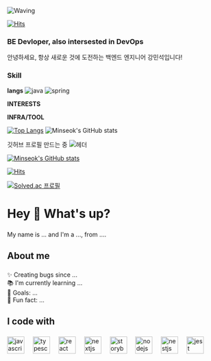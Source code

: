 ![Waving](https://capsule-render.vercel.app/api?type=waving&height=200&color=gradient&text=Hi,%20Im%20Minseok&fontColor=ff033e)

[![Hits](https://hits.seeyoufarm.com/api/count/incr/badge.svg?url=https%3A%2F%2Fgithub.com%2Fminseokkang8609%2Fhit-counter&count_bg=%2379C83D&title_bg=%23A2A2A2&icon=ifood.svg&icon_color=%23E7E7E7&title=hits&edge_flat=false)](https://hits.seeyoufarm.com)

### BE Devloper, also intersested in DevOps
안녕하세요, 항상 새로운 것에 도전하는 백엔드 엔지니어 강민석입니다!

### Skill
**langs**
![java](https://img.shields.io/badge/java-000000?style=for-the-badge&logo=openjdk)
![spring](https://img.shields.io/badge/spring-6DB33F%5D?style=for-the-badge&logo=spring&logoColor=%23ffffff)

**INTERESTS**

**INFRA/TOOL**


[![Top Langs](https://github-readme-stats.vercel.app/api/top-langs/?username=anuraghazra)](https://github.com/minseokkang8609/github-readme-stats)
![Minseok's GitHub stats](https://github-readme-stats.vercel.app/api?username=minseokkang8609&show_icons=true&theme=radical)





























깃허브 프로필 만드는 중
![헤더](https://capsule-render.vercel.app/api?type=waving&height=300&color=gradient&text=개발하는%20%20강민석%20입니다.)

[![Minseok's GitHub stats](https://github-readme-stats.vercel.app/api?username=minseokkang8609)](https://github.com/minseokkang8609)

[![Hits](https://hits.seeyoufarm.com/api/count/incr/badge.svg?url=https%3A%2F%2Fgithub.com%2Fminseokkang8609&count_bg=%2379C83D&title_bg=%23555555&icon=&icon_color=%237394E1&title=hits&edge_flat=false)](https://hits.seeyoufarm.com)

[![Solved.ac
프로필](http://mazassumnida.wtf/api/generate_badge?boj={kms860926})](https://solved.ac/{kms860926})



<h1 align="left">Hey 👋 What's up?</h1>

###

<p align="left">My name is ... and I'm a ..., from ....</p>

###

<h2 align="left">About me</h2>

###

<p align="left">✨ Creating bugs since ...<br>📚 I'm currently learning ...<br>🎯 Goals: ...<br>🎲 Fun fact: ...</p>

###

<h2 align="left">I code with</h2>

###

<div align="left">
  <img src="https://cdn.jsdelivr.net/gh/devicons/devicon/icons/javascript/javascript-original.svg" height="40" alt="javascript logo"  />
  <img width="12" />
  <img src="https://cdn.jsdelivr.net/gh/devicons/devicon/icons/typescript/typescript-original.svg" height="40" alt="typescript logo"  />
  <img width="12" />
  <img src="https://cdn.jsdelivr.net/gh/devicons/devicon/icons/react/react-original.svg" height="40" alt="react logo"  />
  <img width="12" />
  <img src="https://cdn.jsdelivr.net/gh/devicons/devicon/icons/nextjs/nextjs-original.svg" height="40" alt="nextjs logo"  />
  <img width="12" />
  <img src="https://cdn.jsdelivr.net/gh/devicons/devicon/icons/storybook/storybook-original.svg" height="40" alt="storybook logo"  />
  <img width="12" />
  <img src="https://cdn.jsdelivr.net/gh/devicons/devicon/icons/nodejs/nodejs-original.svg" height="40" alt="nodejs logo"  />
  <img width="12" />
  <img src="https://cdn.jsdelivr.net/gh/devicons/devicon/icons/nestjs/nestjs-plain.svg" height="40" alt="nestjs logo"  />
  <img width="12" />
  <img src="https://cdn.jsdelivr.net/gh/devicons/devicon/icons/jest/jest-plain.svg" height="40" alt="jest logo"  />
</div>

###
